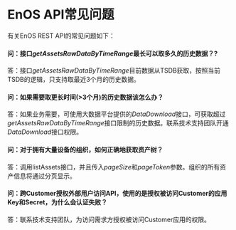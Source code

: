 # EnOS API常见问题

有关EnOS REST API的常见问题如下：

#### 问：接口*getAssetsRawDataByTimeRange*最长可以取多久的历史数据？?

答：接口*getAssetsRawDataByTimeRange*目前数据从TSDB获取，按照当前TSDB的逻辑，只支持取最近3个月的历史数据。



#### 问：如果需要取更长时间(>3个月)的历史数据该怎么办？

答：如果业务需要，可使用大数据平台提供的*DataDownload*接口，可获取超过*getAssetsRawDataByTimeRange*接口限制的历史数据。联系技术支持团队开通*DataDownload*接口权限。



#### 问：对于拥有大量设备的组织，如何正确地获取资产树？

答：调用listAssets接口，并且传入*pageSize*和*pageToken*参数。组织的所有资产信息将通过分页显示。



#### 问：跨Customer授权外部用户访问API，使用的是授权被访问Customer的应用Key和Secret，为什么会认证失败？

答：联系技术支持团队，为访问需求方授权被访问Customer应用的权限。



